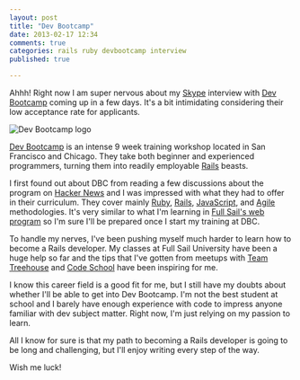 ```yaml
---
layout: post
title: "Dev Bootcamp"
date: 2013-02-17 12:34
comments: true
categories: rails ruby devbootcamp interview
published: true

---
```


Ahhh! Right now I am super nervous about my [Skype](http://Skype.com) interview with [Dev Bootcamp](http://devbootcamp.com) coming up in a few days. It's a bit intimidating considering their low acceptance rate for applicants.

![Dev Bootcamp logo](http://scm-l3.technorati.com/12/12/13/73853/devbootcamp.png?t=20121213131231)

[Dev Bootcamp](http://devbootcamp.com) is an intense 9 week training workshop located in San Francisco and Chicago. They take both beginner and experienced programmers, turning them into readily employable [Rails](http://rubyonrails.org) beasts. 

I first found out about DBC from reading a few discussions about the program on [Hacker News](http://news.ycombinator.com/news) and I was impressed with what they had to offer in their curriculum. They cover mainly [Ruby](http://www.ruby-lang.org/en/), [Rails](http://rubyonrails.com), [JavaScript](https://developer.mozilla.org/en-US/docs/JavaScript), and [Agile](http://en.wikipedia.org/wiki/Agile_software_development) methodologies. It's very similar to what I'm learning in [Full Sail's web program](http://www.fullsail.edu/degrees/campus/web-design-development-bachelors) so I'm sure I'll be prepared once I start my training at DBC.

To handle my nerves, I've been pushing myself much harder to learn how to become a Rails developer. My classes at Full Sail University have been a huge help so far and the tips that I've gotten from meetups with [Team Treehouse](http://teamtreehouse.com) and [Code School](http://www.codeschool.com) have been inspiring for me. 

I know this career field is a good fit for me, but I still have my doubts about whether I'll be able to get into Dev Bootcamp. I'm not the best student at school and I barely have enough experience with code to impress anyone familiar with dev subject matter. Right now, I'm just relying on my passion to learn.

All I know for sure is that my path to becoming a Rails developer is going to be long and challenging, but I'll enjoy writing every step of the way.

Wish me luck!